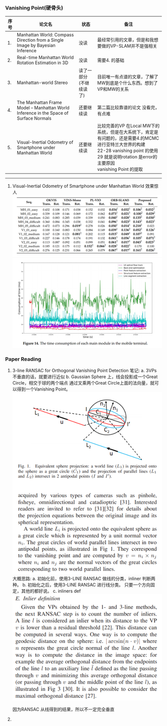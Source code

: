 <!--
 * @Author: Liu Weilong
 * @Date: 2021-03-05 17:00:55
 * @LastEditors: Liu Weilong 
 * @LastEditTime: 2021-03-26 17:54:02
 * @FilePath: /3rd-test-learning/38. line_feature/vanishing_point/paper_reading.md
 * @Description: 
-->
### Vanishing Point(硬骨头)
序号|论文名|状态|备注
---|----|---|--
1. |Manhattan World: Compass Direction from a Single Image by Bayesian Inference|没读|最经常引用的文章，但是和我想要做的VP-SLAM并不是强相关 
2. |Real-time Manhattan World Rotation Estimation in 3D|没读|需要4. 的基础
3. |Manhattan-world Stereo|读了一部分(不继续读了)|目前唯一有点谱的文章，了解了MW到底是个什么东西。想到了VP和MW的关系
4. |The Manhattan Frame Model – Manhattan World Inference in the Space of Surface Normals |还要继续读|第二篇比较靠谱的论文 没看完，有点难
5. |Visual-Inertial Odometry of Smartphone under Manhattan World|还要继续读|比较完善的VP 在Local MW下的系统，但是在大系统下，肯定是有问题的，还是需要4.的MCMC进行亚特兰大世界的构建<br> 22-28 vanishing point 的使用 29 就是说明rotation 是error的主要原因<br> vanishing Point 的提取<br>

----
1. Visual-Inertial Odometry of Smartphone under Manhattan World 效果惊人
![](./pic/3.png)
![](./pic/4.png)





### Paper Reading
1. 3-line RANSAC for Orthogonal Vanishing Point Detection
   笔记:
   a. 3VPs 不垂直的话，就要进行近似
   b. Gaussian Sphere 上，线会投影成一个Great Circle，相交于球的两个端点
      通过叉乘两个Great Circle上面的法向量，就可以得到一个Vanishing Point。
   ![](./pic/8.png)
   大概思路:
   a. 初始化前，使用3-LINE RANSAC 做线的分类，inliner 判断两种。
   b. 初始化之后，使用3-LINE RANSAC 进行线分类。 只要一个方向固定，其他的都好说。
   c. inliners def
   ![](./pic/9.png)
    
    因为RANSAC 从线得到的结果，所以不一定完全垂直

2. 
   